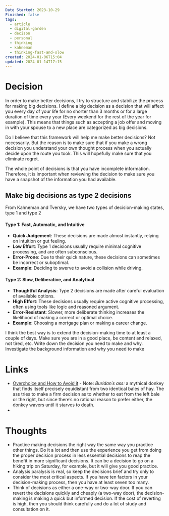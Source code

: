 ```yaml
---
Date Started: 2023-10-29
Finished: false
tags:
  - article
  - digital-garden
  - decison
  - personal
  - thinking
  - kahneman
  - thinking-fast-and-slow
created: 2024-01-06T15:04
updated: 2024-01-14T17:15
---
```



# Decision
In order to make better decisions, I try to structure and stabilize the process for making big decisions.  I define a big decision as a decision that will affect you every day of your life for no shorter than 3 months or for a large duration of time every year (Every weekend for the rest of the year for example). This means that things such as accepting a job offer and moving in with your spouse to a new place are categorized as big decisions. 

Do I believe that this framework will help me make better decisions? Not necessarily.  But the reason is to make sure that if you make a wrong decision you understand your own thought process when you actually decide upon the route you took. This will hopefully make sure that you eliminate regret. 

The whole point of decisions is that you have incomplete information. Therefore, it is important when reviewing the decision to make sure you have a snapshot of the information you had available. 

## Make big decisions as type 2 decisions
From Kahneman and Tversky, we have two types of decision-making states, type 1 and type 2
#### Type 1: Fast, Automatic, and Intuitive

- **Quick Judgement**: These decisions are made almost instantly, relying on intuition or gut feeling.
- **Low Effort**: Type 1 decisions usually require minimal cognitive processing, and are often subconscious.
- **Error-Prone**: Due to their quick nature, these decisions can sometimes be incorrect or suboptimal.
- **Example**: Deciding to swerve to avoid a collision while driving.
#### Type 2: Slow, Deliberative, and Analytical

- **Thoughtful Analysis**: Type 2 decisions are made after careful evaluation of available options.
- **High Effort**: These decisions usually require active cognitive processing, often using tools like logic and reasoned argument.
- **Error-Resistant**: Slower, more deliberate thinking increases the likelihood of making a correct or optimal choice.
- **Example**: Choosing a mortgage plan or making a career change.

I think the best way is to extend the decision-making time to at least a couple of days. Make sure you are in a good place, be content and relaxed, not tired, etc. Write down the decision you need to make and why. Investigate the background information and why you need to make 

# Links
- [Overchoice and How to Avoid it](https://gurwinder.substack.com/p/overchoice-and-how-to-avoid-it?utm_source=profile&utm_medium=reader2) - Note: *Buridan´s ass:* a mythical donkey that finds itself precisely equidistant from two identical bales of hay. The ass tries to make a firm decision as to whether to eat from the left bale or the right, but since there’s no rational reason to prefer either, the donkey wavers until it starves to death.
- 

# Thoughts 
- Practice making decisions the right way the same way you practice other things. Do it a lot and then use the experience you get from doing the proper decision process in less essential decisions to reap the benefit in more significant decisions. It can be a decision to go on a hiking trip on Saturday, for example, but it will give you good practice. 
- Analysis paralysis is real, so keep the decisions brief and try only to consider the most critical aspects. If you have ten factors in your decision-making process, then you have at least seven too many. 
- Think of decisions as either a one-way or two-way door.  If you can revert the decisions quickly and cheaply (a two-way door), the decision-making is making a quick but informed decision. If the cost of reverting is high, then you should think carefully and do a lot of study and consultation on it. 


